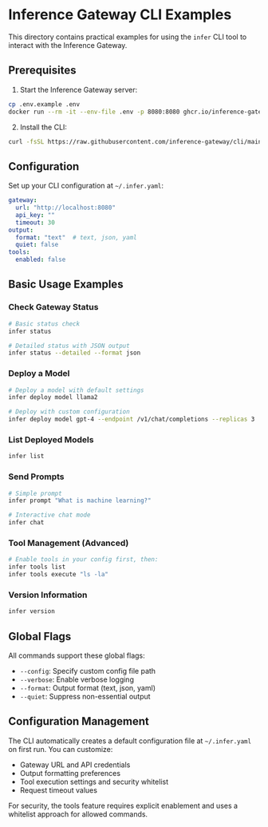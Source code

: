 # Inference Gateway CLI Examples

This directory contains practical examples for using the `infer` CLI tool to interact with the Inference Gateway.

## Prerequisites

1. Start the Inference Gateway server:
```bash
cp .env.example .env
docker run --rm -it --env-file .env -p 8080:8080 ghcr.io/inference-gateway/inference-gateway:latest
```

2. Install the CLI:
```bash
curl -fsSL https://raw.githubusercontent.com/inference-gateway/cli/main/install.sh | bash
```

## Configuration

Set up your CLI configuration at `~/.infer.yaml`:

```yaml
gateway:
  url: "http://localhost:8080"
  api_key: ""
  timeout: 30
output:
  format: "text"  # text, json, yaml
  quiet: false
tools:
  enabled: false
```

## Basic Usage Examples

### Check Gateway Status
```bash
# Basic status check
infer status

# Detailed status with JSON output
infer status --detailed --format json
```

### Deploy a Model
```bash
# Deploy a model with default settings
infer deploy model llama2

# Deploy with custom configuration
infer deploy model gpt-4 --endpoint /v1/chat/completions --replicas 3
```

### List Deployed Models
```bash
infer list
```

### Send Prompts
```bash
# Simple prompt
infer prompt "What is machine learning?"

# Interactive chat mode
infer chat
```

### Tool Management (Advanced)
```bash
# Enable tools in your config first, then:
infer tools list
infer tools execute "ls -la"
```

### Version Information
```bash
infer version
```

## Global Flags

All commands support these global flags:

- `--config`: Specify custom config file path
- `--verbose`: Enable verbose logging
- `--format`: Output format (text, json, yaml)
- `--quiet`: Suppress non-essential output

## Configuration Management

The CLI automatically creates a default configuration file at `~/.infer.yaml` on first run. You can customize:

- Gateway URL and API credentials
- Output formatting preferences
- Tool execution settings and security whitelist
- Request timeout values

For security, the tools feature requires explicit enablement and uses a whitelist approach for allowed commands.
